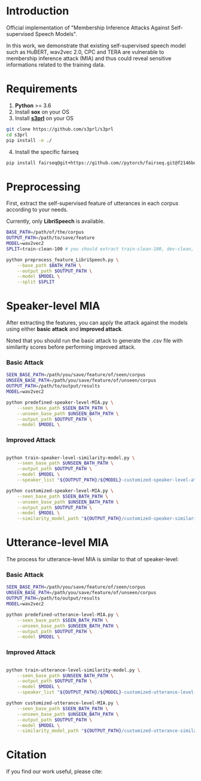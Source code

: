 # Introduction
Official implementation of "Membership Inference Attacks Against Self-supervised Speech Models". 

In this work, we demonstrate that existing self-supervised speech model such as HuBERT, wav2vec 2.0, CPC and TERA are vulnerable to membership inference attack (MIA) and thus could reveal sensitive informations related to the training data.  
# Requirements
1. **Python** >= 3.6
2. Install **sox** on your OS
3. Install [**s3prl**](https://github.com/s3prl/s3prl) on your OS

```sh
git clone https://github.com/s3prl/s3prl
cd s3prl
pip install -e ./
```

4. Install the specific fairseq

```sh
pip install fairseq@git+https://github.com//pytorch/fairseq.git@f2146bdc7abf293186de9449bfa2272775e39e1d#egg=fairseq
```
# Preprocessing
First, extract the self-supervised feature of utterances in each corpus according to your needs. 

Currently, only **LibriSpeech** is available.

```sh
BASE_PATH=/path/of/the/corpus
OUTPUT_PATH=/path/to/save/feature
MODEL=wav2vec2
SPLIT=train-clean-100 # you should extract train-clean-100, dev-clean, dev-other, test-clean, test-other

python preprocess_feature_LibriSpeech.py \
    --base_path $BATH_PATH \
    --output_path $OUTPUT_PATH \
    --model $MODEL \
    --split $SPLIT

```


# Speaker-level MIA
After extracting the features, you can apply the attack against the models using either **basic attack** and **improved attack**. 

Noted that you should run the basic attack to generate the .csv file with similarity scores before performing improved attack.

### Basic Attack

```sh
SEEN_BASE_PATH=/path/you/save/feature/of/seen/corpus
UNSEEN_BASE_PATH=/path/you/save/feature/of/unseen/corpus
OUTPUT_PATH=/path/to/output/results
MODEL=wav2vec2

python predefined-speaker-level-MIA.py \
    --seen_base_path $SEEN_BATH_PATH \
    --unseen_base_path $UNSEEN_BATH_PATH \
    --output_path $OUTPUT_PATH \
    --model $MODEL \

```

### Improved Attack

```sh

python train-speaker-level-similarity-model.py \
    --seen_base_path $UNSEEN_BATH_PATH \
    --output_path $OUTPUT_PATH \
    --model $MODEL \
    --speaker_list "${OUTPUT_PATH}/${MODEL}-customized-speaker-level-attack-similarity.csv"

python customized-speaker-level-MIA.py \
    --seen_base_path $SEEN_BATH_PATH \
    --unseen_base_path $UNSEEN_BATH_PATH \
    --output_path $OUTPUT_PATH \
    --model $MODEL \
    --similarity_model_path "${OUTPUT_PATH}/customized-speaker-similarity-model-${MODEL}.pt"

```

# Utterance-level MIA
The process for utterance-level MIA is similar to that of speaker-level:
### Basic Attack

```sh
SEEN_BASE_PATH=/path/you/save/feature/of/seen/corpus
UNSEEN_BASE_PATH=/path/you/save/feature/of/unseen/corpus
OUTPUT_PATH=/path/to/output/results
MODEL=wav2vec2

python predefined-utterance-level-MIA.py \
    --seen_base_path $SEEN_BATH_PATH \
    --unseen_base_path $UNSEEN_BATH_PATH \
    --output_path $OUTPUT_PATH \
    --model $MODEL \

```

### Improved Attack

```sh

python train-utterance-level-similarity-model.py \
    --seen_base_path $UNSEEN_BATH_PATH \
    --output_path $OUTPUT_PATH \
    --model $MODEL \
    --speaker_list "${OUTPUT_PATH}/${MODEL}-customized-utterance-level-attack-similarity.csv"

python customized-utterance-level-MIA.py \
    --seen_base_path $SEEN_BATH_PATH \
    --unseen_base_path $UNSEEN_BATH_PATH \
    --output_path $OUTPUT_PATH \
    --model $MODEL \
    --similarity_model_path "${OUTPUT_PATH}/customized-utterance-similarity-model-${MODEL}.pt"

```

# Citation
If you find our work useful, please cite:
